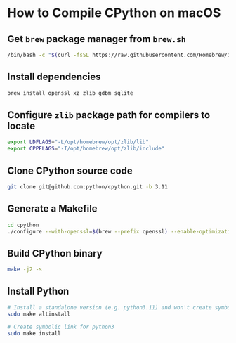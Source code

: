 # How to Compile CPython on macOS

## Get `brew` package manager from `brew.sh`

```bash
/bin/bash -c "$(curl -fsSL https://raw.githubusercontent.com/Homebrew/install/HEAD/install.sh)"
```

## Install dependencies

```bash
brew install openssl xz zlib gdbm sqlite
```

## Configure `zlib` package path for compilers to locate

```bash
export LDFLAGS="-L/opt/homebrew/opt/zlib/lib"
export CPPFLAGS="-I/opt/homebrew/opt/zlib/include"
```

## Clone CPython source code

```bash
git clone git@github.com:python/cpython.git -b 3.11
```

## Generate a Makefile

```bash
cd cpython
./configure --with-openssl=$(brew --prefix openssl) --enable-optimizations
```

## Build CPython binary

```bash
make -j2 -s
```

## Install Python

```bash
# Install a standalone version (e.g. python3.11) and won't create symbolic link for python3
sudo make altinstall

# Create symbolic link for python3
sudo make install
```
